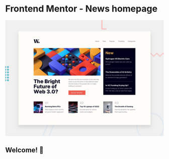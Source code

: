 # Frontend Mentor - News homepage

![Design preview for the News homepage coding challenge](./design/desktop-preview.jpg)

## Welcome! 👋